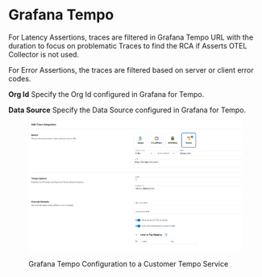 # Grafana Tempo

For Latency Assertions, traces are filtered in Grafana Tempo URL with the duration to focus on problematic Traces to find the RCA if Asserts OTEL Collector is not used.

For Error Assertions, the traces are filtered based on server or client error codes.

**Org Id** Specify the Org Id configured in Grafana for Tempo.

**Data Source** Specify the Data Source configured in Grafana for Tempo.

<figure><img src="../../../.gitbook/assets/Screenshot 2023-05-17 at 3.52.49 PM.png" alt=""><figcaption><p>Grafana Tempo Configuration to a Customer Tempo Service</p></figcaption></figure>
